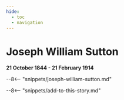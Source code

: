 ```yaml
---
hide:
  - toc
  - navigation 
---
```


# Joseph William Sutton 

**21 October 1844 - 21 February 1914**

--8<-- "snippets/joseph-william-sutton.md"

--8<-- "snippets/add-to-this-story.md"